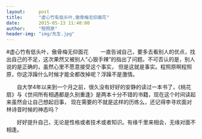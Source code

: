```yaml
---
layout:     post
title:      "虚心竹有低头叶,傲骨梅无仰面花"
date:       2015-05-23 11:40:00
author:     "程照原"
header-img: "img/先生.jpg"
---
```

#虚心竹有低头叶，傲骨梅无仰面花
　　一直告诫自己，要多去看别人的优点，找出自己的不足，这次果然又被别人“心狠手辣”的指出了问题。不可否认的是，别人说的是正确的，虽然心里不愿意接受这个事实，
但是这就是事实。程照原啊程照原，你这浮躁什么时候才能全都改掉呢？浮躁不是激情。

　　自大学4年以来到一个月之前，很久没有好好的安静的读过一本书了，《桃花扇》与《世间所有相遇都是久别重逢》是两本十分不错的书籍，现在这个时间读起来虽然会让自己想起旧事，
现在需要的不就是这样的历练么，还记得李寻欢面对林诗音时候的神态吗？

　　好好提升自己，无论是性格或者技术或者知识。有缘千里来相会，无缘对面不相逢。



